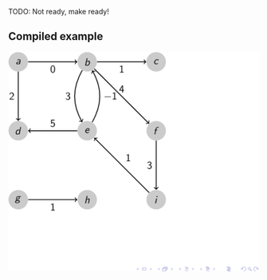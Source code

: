 TODO: Not ready, make ready!


Compiled example
----------------
![Example](bellman-ford-algorithm.gif)